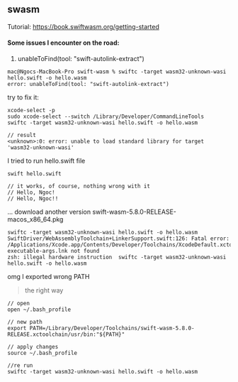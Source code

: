 ## swasm
Tutorial: 
https://book.swiftwasm.org/getting-started

#### Some issues I encounter on the road:
1. unableToFind(tool: "swift-autolink-extract")

```console
mac@Ngocs-MacBook-Pro swift-wasm % swiftc -target wasm32-unknown-wasi hello.swift -o hello.wasm
error: unableToFind(tool: "swift-autolink-extract")
```

try to fix it:
```console
xcode-select -p
sudo xcode-select --switch /Library/Developer/CommandLineTools
swiftc -target wasm32-unknown-wasi hello.swift -o hello.wasm

// result
<unknown>:0: error: unable to load standard library for target 'wasm32-unknown-wasi'
```

I tried to run hello.swift file
```console
swift hello.swift

// it works, of course, nothing wrong with it
// Hello, Ngoc!
// Hello, Ngoc!!
```


... download another version
swift-wasm-5.8.0-RELEASE-macos_x86_64.pkg

```console
swiftc -target wasm32-unknown-wasi hello.swift -o hello.wasm
SwiftDriver/WebAssemblyToolchain+LinkerSupport.swift:126: Fatal error: /Applications/Xcode.app/Contents/Developer/Toolchains/XcodeDefault.xctoolchain/usr/lib/swift/wasi/static-executable-args.lnk not found
zsh: illegal hardware instruction  swiftc -target wasm32-unknown-wasi hello.swift -o hello.wasm
```

omg I exported wrong PATH
> the right way
```console
// open
open ~/.bash_profile

// new path
export PATH=/Library/Developer/Toolchains/swift-wasm-5.8.0-RELEASE.xctoolchain/usr/bin:"${PATH}"

// apply changes
source ~/.bash_profile

//re run
swiftc -target wasm32-unknown-wasi hello.swift -o hello.wasm
```

